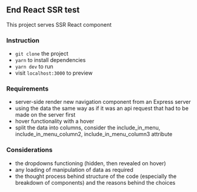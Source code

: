 ## End React SSR test

This project serves SSR React component

### Instruction

- `git clone` the project
- `yarn` to install dependencies
- `yarn dev` to run
- visit `localhost:3000` to preview

### Requirements

- server-side render new navigation component from an Express server
- using the data the same way as if it was an api request that had to be made on the server first
- hover functionality with a hover
- split the data into columns, consider the include_in_menu, include_in_menu_column2, include_in_menu_column3 attribute

### Considerations

- the dropdowns functioning (hidden, then revealed on hover)
- any loading of manipulation of data as required
- the thought process behind structure of the code (especially the breakdown of components) and the reasons behind the choices
